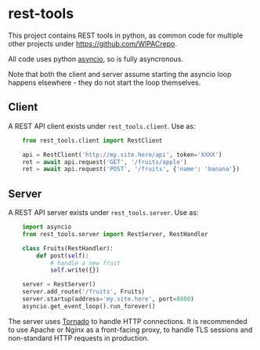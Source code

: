 # rest-tools

This project contains REST tools in python, as common code for multiple other
projects under https://github.com/WIPACrepo.

All code uses python [asyncio](https://docs.python.org/3/library/asyncio.html),
so is fully asyncronous.

Note that both the client and server assume starting the asyncio loop
happens elsewhere - they do not start the loop themselves.

## Client

A REST API client exists under `rest_tools.client`.  Use as:

```python
    from rest_tools.client import RestClient

    api = RestClient('http://my.site.here/api', token='XXXX')
    ret = await api.request('GET', '/fruits/apple')
    ret = await api.request('POST', '/fruits', {'name': 'banana'})
```

## Server

A REST API server exists under `rest_tools.server`. Use as:

```python
    import asyncio
    from rest_tools.server import RestServer, RestHandler

    class Fruits(RestHandler):
        def post(self):
            # handle a new fruit
            self.write({})

    server = RestServer()
    server.add_route('/fruits', Fruits)
    server.startup(address='my.site.here', port=8080)
    asyncio.get_event_loop().run_forever()
```

The server uses [Tornado](https://tornado.readthedocs.io) to handle HTTP
connections. It is recommended to use Apache or Nginx as a front-facing proxy,
to handle TLS sessions and non-standard HTTP requests in production.